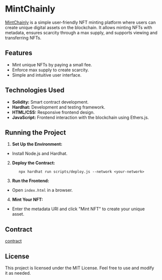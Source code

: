# MintChainly

<a href="https://mintchainly.netlify.app/">MintChainly</a> is a simple user-friendly NFT minting platform where users can create unique digital assets on the blockchain. It allows minting NFTs with metadata, ensures scarcity through a max supply, and supports viewing and transferring NFTs.

## Features

- Mint unique NFTs by paying a small fee.
- Enforce max supply to create scarcity.
- Simple and intuitive user interface.

## Technologies Used

- <strong>Solidity:</strong> Smart contract development.
- <strong>Hardhat:</strong> Development and testing framework.
- <strong>HTML/CSS:</strong> Responsive frontend design.
- <strong>JavaScript:</strong> Frontend interaction with the blockchain using Ethers.js.

## Running the Project

1. <strong> Set Up the Environment: </strong>

- Install Node.js and Hardhat.

2. <strong>Deploy the Contract:</strong>

   `   npx hardhat run scripts/deploy.js --network <your-network>`

3. <strong>Run the Frontend:</strong>

- Open `index.html` in a browser.

4. <strong>Mint Your NFT:</strong>

- Enter the metadata URI and click "Mint NFT" to create your unique asset.

## Contract

[contract](https://sepolia.basescan.org/address/0xAbC1234567890DefABC1234567890defABC12345)

## License

This project is licensed under the MIT License. Feel free to use and modify it as needed.
